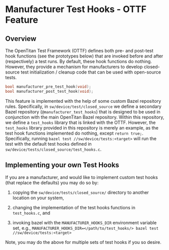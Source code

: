 # Manufacturer Test Hooks - OTTF Feature

## Overview
The OpenTitan Test Framework (OTTF) defines both pre- and post-test hook
functions (see the prototypes below) that are invoked before and after
(respectively) a test runs. By default, these hook functions do nothing.
However, they provide a mechanism for manufacturers to develop closed-source
test initialization / cleanup code that can be used with open-source tests.

```c
bool manufacturer_pre_test_hook(void);
bool manufacturer_post_test_hook(void);
```

This feature is implemented with the help of some custom Bazel repository rules.
Specifically, in `sw/device/test/closed_source` we define a secondary Bazel
repository (`@manufacturer_test_hooks`) that is designed to be used in
conjunction with the main OpenTitan Bazel repository. Within this repository, we
define a `test_hooks` library that is linked with the OTTF. However, the
`test_hooks` library provided in this repository is merely an example, as the
test hook functions implemented do nothing, except `return true;`. Specifically,
running `bazel test //sw/device/tests:<target>` will run the test with the
default test hooks defined in `sw/device/tests/closed_source/test_hooks.c`.

## Implementing your own Test Hooks
If you are a manufacturer, and would like to implement custom test hooks (that
replace the defaults) you may do so by:

1. copying the `sw/device/tests/closed_source/` directory to another location on your system,
1. changing the implementation of the test hooks functions in `test_hooks.c`, and

1. invoking bazel with the `MANUFACTURER_HOOKS_DIR` environment variable set, e.g., `MANUFACTURER_HOOKS_DIR=</path/to/test_hooks/> bazel test //sw/device/tests:<target>`

Note, you may do the above for multiple sets of test hooks if you so desire.
